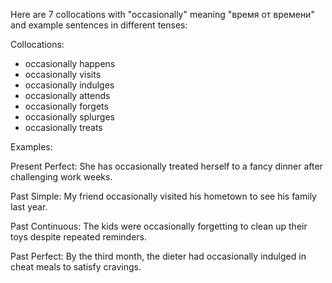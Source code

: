Here are 7 collocations with "occasionally" meaning "время от времени" and example sentences in different tenses:

Collocations:
- occasionally happens
- occasionally visits
- occasionally indulges
- occasionally attends
- occasionally forgets
- occasionally splurges
- occasionally treats

Examples:

Present Perfect: She has occasionally treated herself to a fancy dinner after challenging work weeks.

Past Simple: My friend occasionally visited his hometown to see his family last year.

Past Continuous: The kids were occasionally forgetting to clean up their toys despite repeated reminders.

Past Perfect: By the third month, the dieter had occasionally indulged in cheat meals to satisfy cravings.